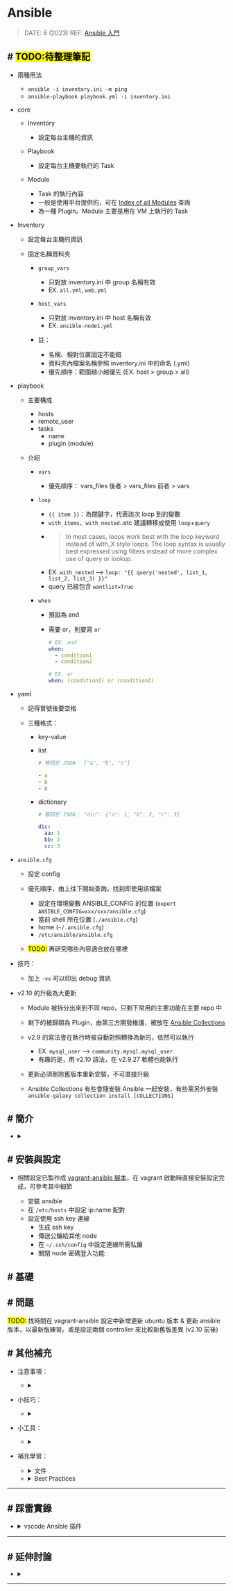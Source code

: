 ##### <!-- 收起 -->

<!----------- ref start ----------->

[vagrant-ansible 腳本]: ../../Vagrant/src/code/sample07-ansible/README.md
[Ansible Doc]: https://docs.ansible.com/ansible/latest/
[YAML Doc]: https://yaml.org/
[Index of all Modules]: https://docs.ansible.com/ansible/latest/collections/index_module.html
[Ansible Collections]: https://github.com/ansible-collections
[Ansible-lint is not available. Kindly check the path or disable validation using ansible-lint]: https://github.com/ansible/vscode-ansible/issues/763
[Ansible 入門]: https://www.youtube.com/playlist?list=PLfQqWeOCIH4BDoRx8lpXXl4hqSD4GSDU5
[官方 Best Practices]: https://docs.ansible.com/ansible/latest/tips_tricks/ansible_tips_tricks.html

<!------------ ref end ------------>

# Ansible

> DATE: 6 (2023)
> REF: [Ansible 入門]

## # <mark>TODO:待整理筆記</mark>

- 兩種用法

  - `ansible -i inventory.ini -m ping`
  - `ansible-playbook playbook.yml -i inventory.ini`

- core

  - Inventory

    - 設定每台主機的資訊

  - Playbook

    - 設定每台主機要執行的 Task

  - Module

    - Task 的執行內容
    - 一般是使用平台提供的，可在 [Index of all Modules] 查詢
    - 為一種 Plugin。Module 主要是用在 VM 上執行的 Task

- Inventory

  - 設定每台主機的資訊
  - 固定名稱資料夾

    - `group_vars`

      - 只對放 inventory.ini 中 group 名稱有效
      - EX. `all.yml`, `web.yml`

    - `host_vars`

      - 只對放 inventory.ini 中 host 名稱有效
      - EX. `ansible-node1.yml`

    - 註：
      - 名稱、相對位置固定不能錯
      - 資料夾內檔案名稱參照 inventory.ini 中的命名 (.yml)
      - 優先順序：範圍越小越優先 (EX. host > group > all)

- playbook

  - 主要構成

    - hosts
    - remote_user
    - tasks
      - name
      - plugin (module)

  - 介紹

    - `vars`

      - 優先順序： vars_files 後者 > vars_files 前者 > vars

    - `loop`

      - `{{ item }}`：為關鍵字，代表該次 loop 到的變數
      - `with_items`、`with_nested`..etc 建議轉移成使用 `loop`+`query`
      - > In most cases, loops work best with the loop keyword instead of with_X style loops. The loop syntax is usually best expressed using filters instead of more complex use of query or lookup.
      - EX. `with_nested` --> `loop: "{{ query('nested', list_1, list_2, list_3) }}"`
      - query 已經包含 `wantlist=True`

    - `when`

      - 預設為 and
      - 需要 or，則要寫 `or`

        ```yml
        # EX. and
        when:
          - condition1
          - condition2

        # EX. or
        when: (condition1) or (condition2)
        ```

- yaml

  - 記得冒號後要空格
  - 三種格式：

    - key-value
    - list

      ```yml
      # 等同於 JSON： ["a", "b", "c"]

      - a
      - b
      - b
      ```

    - dictionary

      ```yml
      # 等同於 JSON： "dic": {"a": 1, "b": 2, "c": 3}

      dic:
        aa: 1
        bb: 2
        cc: 3
      ```

- `ansible.cfg`

  - 設定 config
  - 優先順序，由上往下開始查詢，找到即使用該檔案

    - 設定在環境變數 ANSIBLE_CONFIG 的位置 (`export ANSIBLE_CONFIG=xxx/xxx/ansible.cfg`)
    - 當前 shell 所在位置 (`./ansible.cfg`)
    - home (`~/.ansible.cfg`)
    - `/etc/ansible/ansible.cfg`

  - <mark>TODO:</mark> 再研究哪些內容適合放在哪裡

- 技巧：

  - 加上 `-vv` 可以印出 debug 資訊

- v2.10 的升級為大更新

  - Module 被拆分出來到不同 repo，只剩下常用的主要功能在主要 repo 中
  - 剩下的被歸類為 Plugin，由第三方開發維護，被放在 [Ansible Collections]
  - v2.9 的寫法會在執行時被自動對照轉換為新的，依然可以執行

    - EX. `mysql_user` --> `community.mysql.mysql_user`
    - 有趣的是，用 v2.10 語法，在 v2.9.27 軟體也能執行

  - 更新必須刪除舊版本重新安裝，不可直接升級
  - Ansible Collections 有些會隨安裝 Ansible 一起安裝，有些需另外安裝 `ansible-galaxy collection install [COLLECTIONS]`

## # 簡介

- <details close>
  <summary></summary>

  </details>

## # 安裝與設定

- 相關設定已製作成 [vagrant-ansible 腳本]，在 vagrant 啟動時直接安裝設定完成，可參考其中細節

  - 安裝 ansible
  - 在 `/etc/hosts` 中設定 ip:name 配對
  - 設定使用 ssh key 連線
    - 生成 ssh key
    - 傳送公鑰給其他 node
    - 在 `~/.ssh/config` 中設定連線所需私鑰
    - 關閉 node 密碼登入功能

## # 基礎

## # 問題

<mark>TODO:</mark> 找時間在 vagrant-ansible 設定中新增更新 ubuntu 版本 & 更新 ansible 版本，以最新版練習。或是設定兩個 controller 來比較新舊版差異 (v2.10 前後)

## # 其他補充

- 注意事項：

  - <details close>
    <summary></summary>

    </details>

- 小技巧：

  - <details close>
    <summary></summary>

    </details>

- 小工具：

  - <details close>
    <summary></summary>

    </details>

- 補充學習：

  <!-- 文件 -->

  - <details close>
    <summary>文件</summary>

    - [Ansible Doc]
    - [YAML Doc]

    </details>

  <!-- Best Practices -->

  - <details close>
    <summary>Best Practices</summary>

    - [官方 Best Practices]

    </details>

---

## # 踩雷實錄

<!-- vscode Ansible 插件 -->

- <details close>
  <summary>vscode Ansible 插件</summary>

  - 安裝 vscode Ansible 插件後，還得自行安裝 Ansible-lint，否則報錯 [Ansible-lint is not available. Kindly check the path or disable validation using ansible-lint]

  </details>

---

## # 延伸討論

- <details close>
  <summary></summary>

  </details>

---
